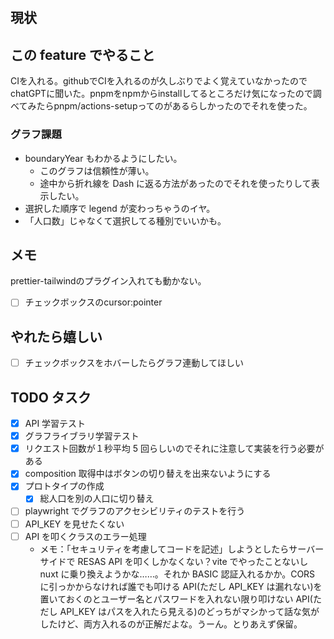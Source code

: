## 現状

## この feature でやること
CIを入れる。githubでCIを入れるのが久しぶりでよく覚えていなかったのでchatGPTに聞いた。pnpmをnpmからinstallしてるところだけ気になったので調べてみたらpnpm/actions-setupってのがあるらしかったのでそれを使った。

### グラフ課題
- boundaryYear もわかるようにしたい。
  - このグラフは信頼性が薄い。
  - 途中から折れ線を Dash に返る方法があったのでそれを使ったりして表示したい。
- 選択した順序で legend が変わっちゃうのイヤ。
- 「人口数」じゃなくて選択してる種別でいいかも。

## メモ
prettier-tailwindのプラグイン入れても動かない。
- [ ] チェックボックスのcursor:pointer

## やれたら嬉しい
- [ ] チェックボックスをホバーしたらグラフ連動してほしい

## TODO タスク

- [x] API 学習テスト
- [x] グラフライブラリ学習テスト
- [x] リクエスト回数が１秒平均 5 回らしいのでそれに注意して実装を行う必要がある
- [x] composition 取得中はボタンの切り替えを出来ないようにする
- [x] プロトタイプの作成
  - [x] 総人口を別の人口に切り替え
- [ ] playwright でグラフのアクセシビリティのテストを行う
- [ ] API_KEY を見せたくない
- [ ] API を叩くクラスのエラー処理
  - メモ：「セキュリティを考慮してコードを記述」しようとしたらサーバーサイドで RESAS API を叩くしかなくない？vite でやったことないし nuxt に乗り換えようかな……。それか BASIC 認証入れるかか。CORS に引っかからなければ誰でも叩ける API(ただし API_KEY は漏れない)を置いておくのとユーザー名とパスワードを入れない限り叩けない API(ただし API_KEY はパスを入れたら見える)のどっちがマシかって話な気がしたけど、両方入れるのが正解だよな。うーん。とりあえず保留。
